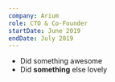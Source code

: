```yaml
---
company: Arium
role: CTO & Co-Founder
startDate: June 2019
endDate: July 2019
---
```


- Did something awesome
- Did **something** else lovely
